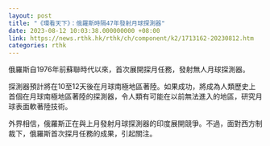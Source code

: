 ```yaml
---
layout: post
title: "《環看天下》：俄羅斯時隔47年發射月球探測器"
date: 2023-08-12 10:03:38.000000000 +08:00
link: https://news.rthk.hk/rthk/ch/component/k2/1713162-20230812.htm
categories: rthk
---
```


俄羅斯自1976年前蘇聯時代以來，首次展開探月任務，發射無人月球探測器。

探測器預計將在10至12天後在月球南極地區著陸。如果成功，將成為人類歷史上首個在月球南極地區著陸的探測器，令人類有可能在以前無法進入的地區，研究月球表面軟著陸技術。

外界相信，俄羅斯正在與上月發射月球探測器的印度展開競爭。不過，面對西方制裁下，俄羅斯首次探月任務的成果，引起關注。
